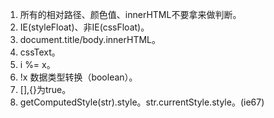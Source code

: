 1. 所有的相对路径、颜色值、innerHTML不要拿来做判断。
2. IE(styleFloat)、非IE(cssFloat)。
3. document.title/body.innerHTML。
4. cssText。
5. i %= x。
6. !x 数据类型转换（boolean）。
7. [],{}为true。
8. getComputedStyle(str).style。str.currentStyle.style。(ie67)